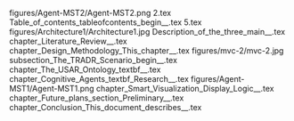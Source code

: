 figures/Agent-MST2/Agent-MST2.png
2.tex
Table_of_contents_tableofcontents_begin__.tex
5.tex
figures/Architecture1/Architecture1.jpg
Description_of_the_three_main__.tex
chapter_Literature_Review__.tex
chapter_Design_Methodology_This_chapter__.tex
figures/mvc-2/mvc-2.jpg
subsection_The_TRADR_Scenario_begin__.tex
chapter_The_USAR_Ontology_textbf__.tex
chapter_Cognitive_Agents_textbf_Research__.tex
figures/Agent-MST1/Agent-MST1.png
chapter_Smart_Visualization_Display_Logic__.tex
chapter_Future_plans_section_Preliminary__.tex
chapter_Conclusion_This_document_describes__.tex